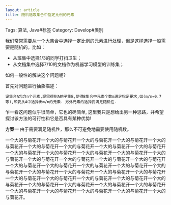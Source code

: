 ```yaml
---
layout: article
title: 随机选取集合中指定比例的元素
---
```

Tags: 算法, Java#标签
Category: Develop#类别

我们常常需要从一个大集合中选择一定比例的元素进行处理，但是这样选择一般需要是随机的。比如：
* 从班集中选择1/3的同学打扫卫生；
* 从文档集中选择7/10的文档作为机器学习模型的训练集；

如何一般性的解决这个问题呢?

首先对问题进行抽象描述：

    设集合A包含n个元素,现需得到A的子集B,使得B集合中元素个数m满足指定要求,如(m/n=0.7等),即要从A中选择出m/n的元素. 另外元素的选择要满足随机性.

乍一看这问题似乎很简单，它也的确简单, 这里我只是想给出另一种思路，并希望探讨该方法的可行性和它是否具有某种优势!

**方案一** 由于需要满足随机性，那么不可避免地需要使用随机数。

一个大的与菊花开一个大的与菊花开一个大的与菊花开一个大的与菊花开一个大的与菊花开一个大的与菊花开一个大的与菊花开一个大的与菊花开一个大的与菊花开一个大的与菊花开一个大的与菊花开一个大的与菊花开一个大的与菊花开一个大的与菊花开一个大的与菊花开一个大的与菊花开一个大的与菊花开一个大的与菊花开一个大的与菊花开一个大的与菊花开一个大的与菊花开一个大的与菊花开一个大的与菊花开一个大的与菊花开一个大的与菊花开一个大的与菊花开一个大的与菊花开一个大的与菊花开一个大的与菊花开一个大的与菊花开一个大的与菊花开一个大的与菊花开一个大的与菊花开一个大的与菊花开一个大的与菊花开一个大的与菊花开一个大的与菊花开一个大的与菊花开一个大的与菊花开一个大的与菊花开一个大的与菊花开。
